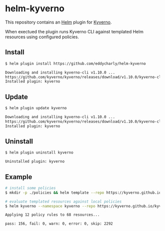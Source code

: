 # helm-kyverno

This repository contains an [Helm](https://helm.sh) plugin for [Kyverno](https://kyverno.io).

When exectued the plugin runs Kyverno CLI against templated Helm resources using configured policies.

## Install

```bash
$ helm plugin install https://github.com/eddycharly/helm-kyverno

Downloading and installing kyverno-cli v1.10.0 ...
https://github.com/kyverno/kyverno/releases/download/v1.10.0/kyverno-cli_v1.10.0_darwin_arm64.tar.gz
Installed plugin: kyverno
```

## Update

```bash
$ helm plugin update kyverno

Downloading and installing kyverno-cli v1.10.0 ...
https://github.com/kyverno/kyverno/releases/download/v1.10.0/kyverno-cli_v1.10.0_darwin_arm64.tar.gz
Installed plugin: kyverno
```

## Uninstall

```bash
$ helm plugin uninstall kyverno

Uninstalled plugin: kyverno
```

## Example

```bash
# install some policies
$ mkdir -p ./policies && helm template --repo https://kyverno.github.io/kyverno kyverno-policies kyverno-policies > ./policies/policies.yaml

# evaluate templated resources against local policies
$ helm kyverno --namespace kyverno --repo https://kyverno.github.io/kyverno kyverno kyverno --policies ./policies

Applying 12 policy rules to 68 resources...

pass: 156, fail: 0, warn: 0, error: 0, skip: 2292 
```

